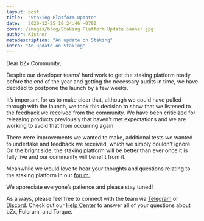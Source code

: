 ```yaml
---
layout: post
title:  "Staking Platform Update"
date:   2020-12-25 10:24:46 -0700
cover: /images/blog/Staking Platform Update banner.jpg
author: Kistner
metadescription: "An update on Staking"
intro: "An update on Staking"
---
```


Dear bZx Community,

Despite our developer teams’ hard work to get the staking platform ready before the end of the year and getting the necessary audits in time, we have decided to postpone the launch by a few weeks.

It’s important for us to make clear that, although we could have pulled through with the launch, we took this decision to show that we listened to the feedback we received from the community. 
We have been criticized for releasing products previously that haven't met expectations and we are working to avoid that from occurring again.

There were improvements we wanted to make, additional tests we wanted to undertake and feedback we received, which we simply couldn’t ignore. On the bright side, the staking platform will be better than ever once it is fully live and our community will benefit from it.  

Meanwhile we would love to hear your thoughts and questions relating to the staking platform in our [forum.](https://forum.bzx.network/)

We appreciate everyone’s patience and please stay tuned!


As always, please feel free to connect with the team via [Telegram](https://t.me/b0xNet) or [Discord](https://discord.com/invite/DKEq6FV). Check out our [Help Center](https://help.bzx.network/en/) to answer all of your questions about bZx, Fulcrum, and Torque.
